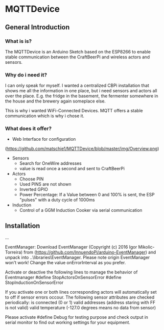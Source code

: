 # MQTTDevice

## General Introduction
### What is is?

The MQTTDevice is an Arduino Sketch based on the ESP8266 to enable stable communication between the CraftBeerPi and wireless actors and sensors.

### Why do i need it?

I can only speak for myself. I wanted a centralized CBPi installation that shows me all the information in one place, but i need sensors and actors all over the place. E.g. the fridge in the basement, the fermenter somewhere in the house and the brewery again someplace else.

This is why i wanted WiFi-Connected Devices. MQTT offers a stable communication which is why i chose it.

### What does it offer?

* Web Interface for configuration

(https://github.com/matschie1/MQTTDevice/blob/master/img/Overview.png)

* Sensors
  * Search for OneWire addresses
  * value is read once a second and sent to CraftBeerPi
* Actors
  * Choose PIN
  * Used PINS are not shown
  * Inverted GPIO
  * Power Percentage: If a Value between 0 and 100% is sent, the ESP "pulses" with a duty cycle of 1000ms
* Induction
  * Control of a GGM Induction Cooker via serial communication

## Installation

...

EventManager:
Download EventManager (Copyright (c) 2016 Igor Mikolic-Torreira) from (https://github.com/InnuendoPi/arduino-EventManager) and unpack into ..\libraries\EventManager. Please note origin EventManager won't work! 
Change the value onErrorInterval as you prefer.

Activate or deactive the following lines to manage the behavior of Eventmanager
#define StopActorsOnSensorError
#define StopInductionOnSensorError

If you activate one or both lines corresponding actors will automatically set to off if sensor errors occour. The following sensor attributes are checked periodically:
is connected (0 or 1)
valid addresses (address staring with FF is not valid)
valid temperature (-127.0 degrees means no data from sensor)

Please activate 
#define Debug 
for testing purpose and check output in serial monitor to find out working settings for your equipment.